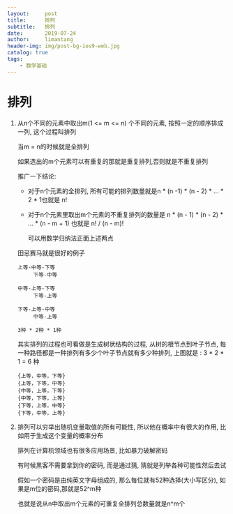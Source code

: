 ```yaml
---
layout:     post
title:      排列
subtitle:   排列
date:       2019-07-24
author:     limantang
header-img: img/post-bg-ios9-web.jpg
catalog: true
tags:
    - 数学基础
---
```


# 排列

1. 从n个不同的元素中取出m(1 <= m <= n) 个不同的元素, 按照一定的顺序排成一列, 这个过程叫排列

   当m = n的时候就是全排列

   如果选出的m个元素可以有重复的那就是重复排列,否则就是不重复排列

   推广一下结论:

   - 对于n个元素的全排列, 所有可能的排列数量就是n * (n -1) * (n - 2) * … * 2 * 1也就是 n!

   - 对于n个元素里取出m个元素的不重复排列的数量是 n * (n - 1) * (n - 2) * … * (n - m + 1) 也就是 n! / (n - m)!

     可以用数学归纳法正面上述两点

   田忌赛马就是很好的例子

   ```tsx
   上等-中等-下等
        下等-中等
   
   中等-上等-下等
        下等-上等
   
   下等-上等-中等
        中等-上等
   
   3种 * 2种 * 1种
   ```

   其实排列的过程也可看做是生成树状结构的过程, 从树的根节点到叶子节点, 每一种路径都是一种排列有多少个叶子节点就有多少种排列, 上图就是 : 3 * 2 * 1 = 6 种

   ```tsx
   {上等，中等，下等}
   {上等，下等，中等}
   {中等，上等，下等}
   {中等，下等，上等}
   {下等，上等，中等}
   {下等，中等，上等}
   ```

2. 排列可以穷举出随机变量取值的所有可能性, 所以他在概率中有很大的作用, 比如用于生成这个变量的概率分布

   排列在计算机领域也有很多应用场景, 比如暴力破解密码

   有时候黑客不需要拿到你的密码, 而是通过猜, 猜就是列举各种可能性然后去试

   假如一个密码是由纯英文字母组成的, 那么每位就有52种选择(大小写区分), 如果是m位的密码,那就是52^m种

   也就是说从n中取出m个元素的可重复全排列总数量就是n^m个